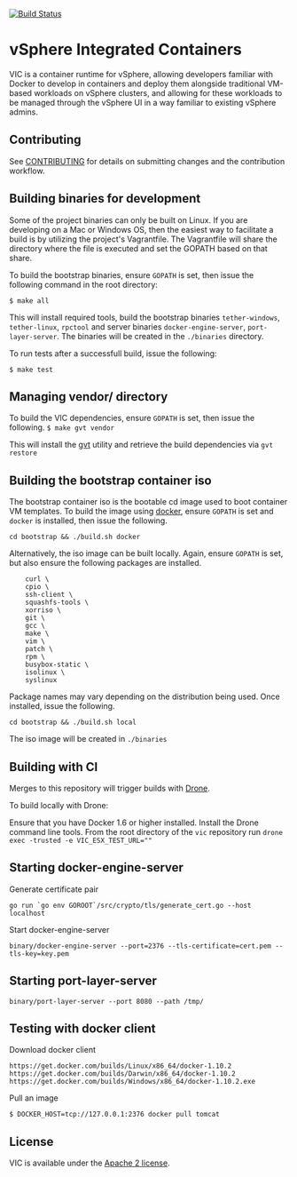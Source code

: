 [![Build Status](https://ci.vmware.run/api/badges/vmware/vic/status.svg)](https://ci.vmware.run/vmware/vic)


# vSphere Integrated Containers

VIC is a container runtime for vSphere, allowing developers familiar with Docker to develop in containers and deploy them alongside traditional VM-based workloads on vSphere clusters, and allowing for these workloads to be managed through the vSphere UI in a way familiar to existing vSphere admins.

## Contributing

See [CONTRIBUTING](CONTRIBUTING.md) for details on submitting changes and the contribution workflow.

## Building binaries for development

Some of the project binaries can only be built on Linux.  If you are developing on a Mac or Windows OS, then the easiest way to facilitate a build is by utilizing the project's Vagrantfile.  The Vagrantfile will share the directory where the file is executed and set the GOPATH based on that share.

To build the bootstrap binaries, ensure `GOPATH` is set, then issue the following command in the root directory:
```
$ make all
```
This will install required tools, build the bootstrap binaries `tether-windows`, `tether-linux`, `rpctool` and server binaries `docker-engine-server`, `port-layer-server`.  The binaries will be created in the `./binaries` directory.

To run tests after a successfull build, issue the following:
```
$ make test
```

## Managing vendor/ directory

To build the VIC dependencies, ensure `GOPATH` is set, then issue the following.
``
$ make gvt vendor
``

This will install the [gvt](https://github.com/FiloSottile/gvt) utility and retrieve the build dependencies via `gvt restore`

## Building the bootstrap container iso

The bootstrap container iso is the bootable cd image used to boot container VM templates.  To build the image using [docker](https://www.docker.com/), ensure `GOPATH` is set and `docker` is installed, then issue the following.

```
cd bootstrap && ./build.sh docker
```

Alternatively, the iso image can be built locally.  Again, ensure `GOPATH` is set, but also ensure the following packages are installed.
```
	curl \
	cpio \
	ssh-client \
	squashfs-tools \
	xorriso \
	git \
	gcc \
	make \
	vim \
	patch \
	rpm \
	busybox-static \
	isolinux \
	syslinux
```

Package names may vary depending on the distribution being used.  Once installed, issue the following.

```
cd bootstrap && ./build.sh local
```

The iso image will be created in `./binaries`

[dronevic]:https://ci.vmware.run/vmware/vic
[dronesrc]:https://github.com/drone/drone
[dronecli]:http://readme.drone.io/devs/cli/

## Building with CI

Merges to this repository will trigger builds with [Drone][dronevic].

To build locally with Drone:

Ensure that you have Docker 1.6 or higher installed.
Install the Drone command line tools.
From the root directory of the `vic` repository run `drone exec -trusted -e VIC_ESX_TEST_URL=""`

## Starting docker-engine-server

Generate certificate pair

```
go run `go env GOROOT`/src/crypto/tls/generate_cert.go --host localhost
```

Start docker-engine-server

```
binary/docker-engine-server --port=2376 --tls-certificate=cert.pem --tls-key=key.pem
```

## Starting port-layer-server

```
binary/port-layer-server --port 8080 --path /tmp/
```

## Testing with docker client

Download docker client
```
https://get.docker.com/builds/Linux/x86_64/docker-1.10.2
https://get.docker.com/builds/Darwin/x86_64/docker-1.10.2
https://get.docker.com/builds/Windows/x86_64/docker-1.10.2.exe
```

Pull an image
```
$ DOCKER_HOST=tcp://127.0.0.1:2376 docker pull tomcat
```

## License

VIC is available under the [Apache 2 license](LICENSE).
